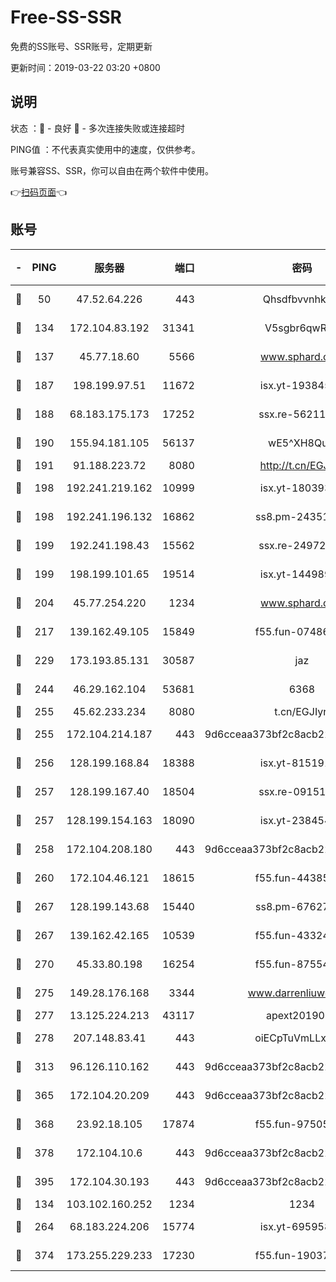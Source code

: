 # Free-SS-SSR

免费的SS账号、SSR账号，定期更新

更新时间：2019-03-22 03:20 +0800

## 说明

状态     ：🙂 - 良好 🙁 - 多次连接失败或连接超时

PING值   ：不代表真实使用中的速度，仅供参考。

账号兼容SS、SSR，你可以自由在两个软件中使用。

👉[扫码页面](https://liesauer.github.io/Free-SS-SSR/)👈

## 账号

|-|PING|服务器|端口|密码|加密方式|区域|
|:----:|:----:|:-----:|-----:|:----:|:----:|:----:|
|🙂|50|47.52.64.226|443|Qhsdfbvvnhkm1|aes-256-cfb|HK|
|🙂|134|172.104.83.192|31341|V5sgbr6qwRg1|aes-256-cfb|JP|
|🙂|137|45.77.18.60|5566|www.sphard.com|aes-256-cfb|JP|
|🙂|187|198.199.97.51|11672|isx.yt-19384515|aes-256-cfb|US|
|🙂|188|68.183.175.173|17252|ssx.re-56211107|aes-256-cfb|US|
|🙂|190|155.94.181.105|56137|wE5^XH8Quw|aes-256-cfb|US|
|🙂|191|91.188.223.72|8080|http://t.cn/EGJIyrl|rc4-md5|RU|
|🙂|198|192.241.219.162|10999|isx.yt-18039327|aes-256-cfb|US|
|🙂|198|192.241.196.132|16862|ss8.pm-24351736|aes-256-cfb|US|
|🙂|199|192.241.198.43|15562|ssx.re-24972018|aes-256-cfb|US|
|🙂|199|198.199.101.65|19514|isx.yt-14498993|aes-256-cfb|US|
|🙂|204|45.77.254.220|1234|www.sphard.com|aes-256-cfb|SG|
|🙂|217|139.162.49.105|15849|f55.fun-07486804|aes-256-cfb|SG|
|🙂|229|173.193.85.131|30587|jaz|aes-256-cfb|US|
|🙂|244|46.29.162.104|53681|6368|aes-256-ctr|RU|
|🙂|255|45.62.233.234|8080|t.cn/EGJIyrl|rc4-md5|CA|
|🙂|255|172.104.214.187|443|9d6cceaa373bf2c8acb22e60b6a58be6|aes-256-cfb|US|
|🙂|256|128.199.168.84|18388|isx.yt-81519185|aes-256-cfb|SG|
|🙂|257|128.199.167.40|18504|ssx.re-09151309|aes-256-cfb|SG|
|🙂|257|128.199.154.163|18090|isx.yt-23845472|aes-256-cfb|SG|
|🙂|258|172.104.208.180|443|9d6cceaa373bf2c8acb22e60b6a58be6|aes-256-cfb|US|
|🙂|260|172.104.46.121|18615|f55.fun-44385578|aes-256-cfb|SG|
|🙂|267|128.199.143.68|15440|ss8.pm-67627124|aes-256-cfb|SG|
|🙂|267|139.162.42.165|10539|f55.fun-43324976|aes-256-cfb|SG|
|🙂|270|45.33.80.198|16254|f55.fun-87554546|aes-256-cfb|US|
|🙂|275|149.28.176.168|3344|www.darrenliuwei.com|aes-256-cfb|AU|
|🙂|277|13.125.224.213|43117|apext2019005|chacha20|KR|
|🙂|278|207.148.83.41|443|oiECpTuVmLLxk4Ts|aes-256-cfb|AU|
|🙂|313|96.126.110.162|443|9d6cceaa373bf2c8acb22e60b6a58be6|aes-256-cfb|US|
|🙂|365|172.104.20.209|443|9d6cceaa373bf2c8acb22e60b6a58be6|aes-256-cfb|US|
|🙂|368|23.92.18.105|17874|f55.fun-97505102|aes-256-cfb|US|
|🙂|378|172.104.10.6|443|9d6cceaa373bf2c8acb22e60b6a58be6|aes-256-cfb|US|
|🙂|395|172.104.30.193|443|9d6cceaa373bf2c8acb22e60b6a58be6|aes-256-cfb|US|
|🙂|134|103.102.160.252|1234|1234|rc4-md5|JP|
|🙂|264|68.183.224.206|15774|isx.yt-69595810|aes-256-cfb|SG|
|🙂|374|173.255.229.233|17230|f55.fun-19037951|aes-256-cfb|US|
